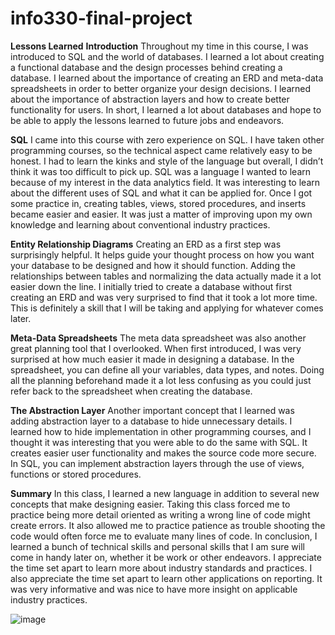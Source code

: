 # info330-final-project

**Lessons Learned**
**Introduction**
Throughout my time in this course, I was introduced to SQL and the world of databases. I learned a lot about creating a functional database and the design processes behind creating a database. I learned about the importance of creating an ERD and meta-data spreadsheets in order to better organize your design decisions. I learned about the importance of abstraction layers and how to create better functionality for users. In short, I learned a lot about databases and hope to be able to apply the lessons learned to future jobs and endeavors. 

**SQL**
I came into this course with zero experience on SQL. I have taken other programming courses, so the technical aspect came relatively easy to be honest. I had to learn the kinks and style of the language but overall, I didn’t think it was too difficult to pick up. SQL was a language I wanted to learn because of my interest in the data analytics field. It was interesting to learn about the different uses of SQL and what it can be applied for. Once I got some practice in, creating tables, views, stored procedures, and inserts became easier and easier. It was just a matter of improving upon my own knowledge and learning about conventional industry practices.

**Entity Relationship Diagrams**
Creating an ERD as a first step was surprisingly helpful. It helps guide your thought process on how you want your database to be designed and how it should function. Adding the relationships between tables and normalizing the data actually made it a lot easier down the line. I initially tried to create a database without first creating an ERD and was very surprised to find that it took a lot more time. This is definitely a skill that I will be taking and applying for whatever comes later. 

**Meta-Data Spreadsheets**
The meta data spreadsheet was also another great planning tool that I overlooked. When first introduced, I was very surprised at how much easier it made in designing a database. In the spreadsheet, you can define all your variables, data types, and notes. Doing all the planning beforehand made it a lot less confusing as you could just refer back to the spreadsheet when creating the database. 

**The Abstraction Layer**
Another important concept that I learned was adding abstraction layer to a database to hide unnecessary details. I learned how to hide implementation in other programming courses, and I thought it was interesting that you were able to do the same with SQL. It creates easier user functionality and makes the source code more secure. In SQL, you can implement abstraction layers through the use of views, functions or stored procedures.

**Summary**
In this class, I learned a new language in addition to several new concepts that make designing easier. Taking this class forced me to practice being more detail oriented as writing a wrong line of code might create errors. It also allowed me to practice patience as trouble shooting the code would often force me to evaluate many lines of code. In conclusion, I learned a bunch of technical skills and personal skills that I am sure will come in handy later on, whether it be work or other endeavors. I appreciate the time set apart to learn more about industry standards and practices. I also appreciate the time set apart to learn other applications on reporting. It was very informative and was nice to have more insight on applicable industry practices.

![image](https://user-images.githubusercontent.com/46512124/159232071-72ae48bf-7df1-4ae5-8706-8c2f92cfefe7.png)

